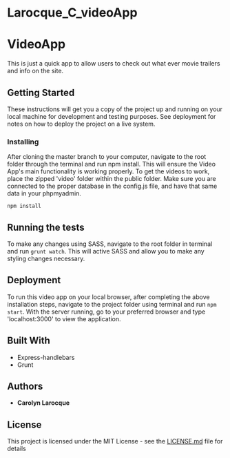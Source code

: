 # Larocque_C_videoApp

# VideoApp

This is just a quick app to allow users to check out what ever movie trailers and info on the site.

## Getting Started

These instructions will get you a copy of the project up and running on your local machine for development and testing purposes. See deployment for notes on how to deploy the project on a live system.

### Installing

After cloning the master branch to your computer, navigate to the root folder through the terminal and run npm install. This will ensure the Video App's main functionality is working properly. To get the videos to work, place the zipped 'video' folder within the public folder. Make sure you are connected to the proper database in the config.js file, and have that same data in your phpmyadmin.

```
npm install
```

## Running the tests

To make any changes using SASS, navigate to the root folder in terminal and run ``grunt watch``. This will active SASS and allow you to make any styling changes necessary.


## Deployment

To run this video app on your local browser, after completing the above installation steps, navigate to the project folder using terminal and run ``npm start``. With the server running, go to your preferred browser and type 'localhost:3000' to view the application.

## Built With

* Express-handlebars
* Grunt


## Authors

* **Carolyn Larocque**


## License

This project is licensed under the MIT License - see the [LICENSE.md](LICENSE.md) file for details
